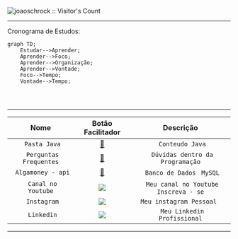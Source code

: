 <p align="left"><img src="https://profile-counter.glitch.me/{joaoschrock}/count.svg" alt="joaoschrock :: Visitor's Count" /></p>
 <hr>
Cronograma de Estudos:

```mermaid
graph TD;
    Estudar-->Aprender;
    Aprender-->Foco;
    Aprender-->Organização;
    Aprender-->Vontade;
    Foco-->Tempo;
    Vontade-->Tempo;
    
    
    
```
<div> 
 
 <hr>
 
 <div>

</div>
    
<div 


### [](/)


<div align="center">

|   Nome   |  Botão Facilitador    |    Descrição    |
| :---:         |     :---:      |          :---: |
| ` Pasta Java` | [📂](https://github.com/JoaoSchrock/Java/)     | ` Conteudo Java` |
| ` Perguntas Frequentes`     | [📂](https://github.com/JoaoSchrock/Curiosidades/) | ` Dúvidas dentro da Programação`      |
| ` Algamoney - api`     | [📂](https://github.com/JoaoSchrock/Framework/) | ` Banco de Dados` ` MySQL`       |
| ` Canal no Youtube`     | <a href="https://www.youtube.com/channel/UCY1ZlKV-bSjpBNw4GkXboBA" target="_blank"><img src="https://img.shields.io/badge/YouTube-FF0000?style=for-the-badge&logo=youtube&logoColor=white" target="_blank"></a> | ` Meu canal no Youtube` ` Inscreva - se`       |
| ` Instagram`     | <a href="https://www.instagram.com/joaoschrock/" target="_blank"><img src="https://img.shields.io/badge/-Instagram-%23E4405F?style=for-the-badge&logo=instagram&logoColor=white" target="_blank"></a> | `Meu instagram Pessoal `   |
| ` Linkedin`     | <a href="https://www.linkedin.com/in/joaoschrock/" target="_blank"><img src="https://img.shields.io/badge/-LinkedIn-%230077B5?style=for-the-badge&logo=linkedin&logoColor=white" target="_blank"></a> | ` Meu Linkedin Profissional`
<hr>


      
 





  

